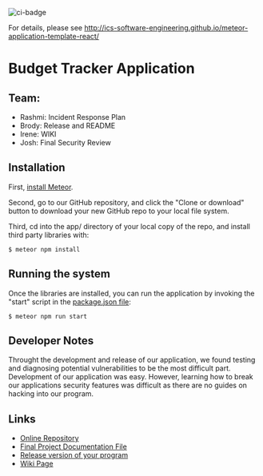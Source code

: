 ![ci-badge](https://github.com/ics-software-engineering/meteor-application-template-react/workflows/ci-meteor-application-template-react/badge.svg)

For details, please see http://ics-software-engineering.github.io/meteor-application-template-react/

# Budget Tracker Application

## Team:
- Rashmi: Incident Response Plan
- Brody: Release and README
- Irene: WIKI
- Josh: Final Security Review

## Installation

First, [install Meteor](https://www.meteor.com/install).

Second, go to our GitHub repository, and click the "Clone or download" button to download your new GitHub repo to your local file system.

Third, cd into the app/ directory of your local copy of the repo, and install third party libraries with:

```
$ meteor npm install
```

## Running the system

Once the libraries are installed, you can run the application by invoking the "start" script in the [package.json file](https://github.com/RashmiAR/BudgetTracker/blob/master/app/package.json):

```
$ meteor npm run start
```
## Developer Notes
Throught the development and release of our application, we found testing and diagnosing potential vulnerabilities to be the most difficult part. Development of our application was easy. However, learning how to break our applications security features was difficult as there are no guides on hacking into our program. 

## Links
- [Online Repository](https://github.com/RashmiAR/BudgetTracker)
- [Final Project Documentation File](https://docs.google.com/document/d/1YJzLusNQLGrVDeMNklR2mIo1g60_kCDmkssnfwHyIpg/edit)
- [Release version of your program](https://github.com/RashmiAR/BudgetTracker/releases)
- [Wiki Page](https://github.com/RashmiAR/BudgetTracker/wiki)
